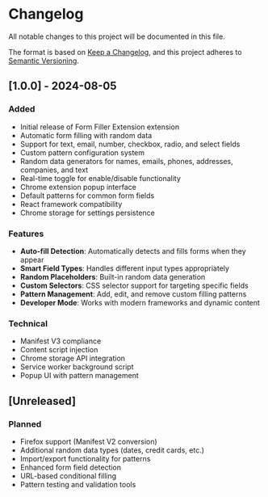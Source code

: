 # Changelog

All notable changes to this project will be documented in this file.

The format is based on [Keep a Changelog](https://keepachangelog.com/en/1.0.0/),
and this project adheres to [Semantic Versioning](https://semver.org/spec/v2.0.0.html).

## [1.0.0] - 2024-08-05

### Added
- Initial release of Form Filler Extension extension
- Automatic form filling with random data
- Support for text, email, number, checkbox, radio, and select fields
- Custom pattern configuration system
- Random data generators for names, emails, phones, addresses, companies, and text
- Real-time toggle for enable/disable functionality
- Chrome extension popup interface
- Default patterns for common form fields
- React framework compatibility
- Chrome storage for settings persistence

### Features
- **Auto-fill Detection**: Automatically detects and fills forms when they appear
- **Smart Field Types**: Handles different input types appropriately
- **Random Placeholders**: Built-in random data generation
- **Custom Selectors**: CSS selector support for targeting specific fields
- **Pattern Management**: Add, edit, and remove custom filling patterns
- **Developer Mode**: Works with modern frameworks and dynamic content

### Technical
- Manifest V3 compliance
- Content script injection
- Chrome storage API integration
- Service worker background script
- Popup UI with pattern management

## [Unreleased]

### Planned
- Firefox support (Manifest V2 conversion)
- Additional random data types (dates, credit cards, etc.)
- Import/export functionality for patterns
- Enhanced form field detection
- URL-based conditional filling
- Pattern testing and validation tools